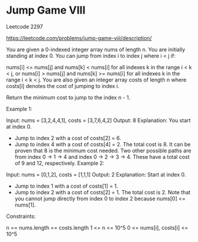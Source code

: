 # Jump Game VIII


Leetcode 2297

https://leetcode.com/problems/jump-game-viii/description/


You are given a 0-indexed integer array nums of length n. You are initially standing at index 0. You can jump from index i to index j where i < j if:

nums[i] <= nums[j] and nums[k] < nums[i] for all indexes k in the range i < k < j, or
nums[i] > nums[j] and nums[k] >= nums[i] for all indexes k in the range i < k < j.
You are also given an integer array costs of length n where costs[i] denotes the cost of jumping to index i.

Return the minimum cost to jump to the index n - 1.

 

Example 1:

Input: nums = [3,2,4,4,1], costs = [3,7,6,4,2]
Output: 8
Explanation: You start at index 0.
- Jump to index 2 with a cost of costs[2] = 6.
- Jump to index 4 with a cost of costs[4] = 2.
The total cost is 8. It can be proven that 8 is the minimum cost needed.
Two other possible paths are from index 0 -> 1 -> 4 and index 0 -> 2 -> 3 -> 4.
These have a total cost of 9 and 12, respectively.
Example 2:

Input: nums = [0,1,2], costs = [1,1,1]
Output: 2
Explanation: Start at index 0.
- Jump to index 1 with a cost of costs[1] = 1.
- Jump to index 2 with a cost of costs[2] = 1.
The total cost is 2. Note that you cannot jump directly from index 0 to index 2 because nums[0] <= nums[1].
 

Constraints:

n == nums.length == costs.length
1 <= n <= 10^5
0 <= nums[i], costs[i] <= 10^5
